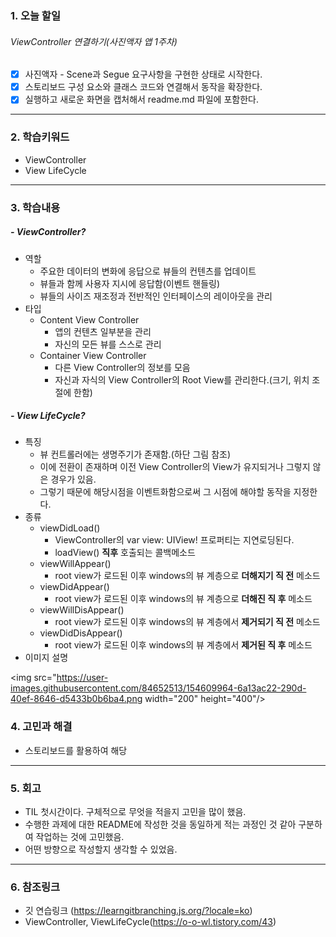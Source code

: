 
### 1. 오늘 할일 

###### ViewController 연결하기(사진액자 앱 1주차)

- [x] 사진액자 - Scene과 Segue 요구사항을 구현한 상태로 시작한다.
- [x] 스토리보드 구성 요소와 클래스 코드와 연결해서 동작을 확장한다.
- [x] 실행하고 새로운 화면을 캡처해서 readme.md 파일에 포함한다.

------

### 2. 학습키워드 

- ViewController
- View LifeCycle

------

### 3. 학습내용 

##### - ViewController?

- 역할
  - 주요한 데이터의 변화에 응답으로 뷰들의 컨텐츠를 업데이트
  - 뷰들과 함께 사용자 지시에 응답함(이벤트 핸들링)
  - 뷰들의 사이즈 재조정과 전반적인 인터페이스의 레이아웃을 관리
- 타입
  - Content View Controller
    - 앱의 컨텐츠 일부분을 관리
    - 자신의 모든 뷰를 스스로 관리
  - Container View Controller
    - 다른 View Controller의 정보를 모음
    - 자신과 자식의 View Controller의 Root View를 관리한다.(크기, 위치 조절에 한함)

##### - View LifeCycle?

- 특징
  - 뷰 컨트롤러에는 생명주기가 존재함.(하단 그림 참조)
  - 이에 전환이 존재하며 이전 View Controller의 View가 유지되거나 그렇지 않은 경우가 있음.
  - 그렇기 때문에 해당시점을 이벤트화함으로써 그 시점에 해야할 동작을 지정한다.
- 종류
  - viewDidLoad()
    - ViewController의 var view: UIView! 프로퍼티는 지연로딩된다.
    - loadView() **직후** 호출되는 콜백메소드
  - viewWillAppear()
    - root view가 로드된 이후 windows의 뷰 계층으로 **더해지기 직 전** 메소드
  - viewDidAppear()
    - root view가 로드된 이후 windows의 뷰 계층으로 **더해진 직 후** 메소드
  - viewWillDisAppear()
    - root view가 로드된 이후 windows의 뷰 계층에서 **제거되기 직 전** 메소드
  - viewDidDisAppear()
    - root view가 로드된 이후 windows의 뷰 계층에서 **제거된 직 후** 메소드
- 이미지 설명

<img src="https://user-images.githubusercontent.com/84652513/154609964-6a13ac22-290d-40ef-8646-d5433b0b6ba4.png  width="200" height="400"/>



###  4. 고민과 해결

- 스토리보드를 활용하여 해당 

------

###  5. 회고  

- TIL 첫시간이다. 구체적으로 무엇을 적을지 고민을 많이 했음.
- 수행한 과제에 대한 README에 작성한 것을 동일하게 적는 과정인 것 같아 구분하여 작업하는 것에 고민했음.
- 어떤 방향으로 작성할지 생각할 수 있었음.

------

###  6. 참조링크

- 깃 연습링크 (https://learngitbranching.js.org/?locale=ko)
- ViewController, ViewLifeCycle(https://o-o-wl.tistory.com/43)
